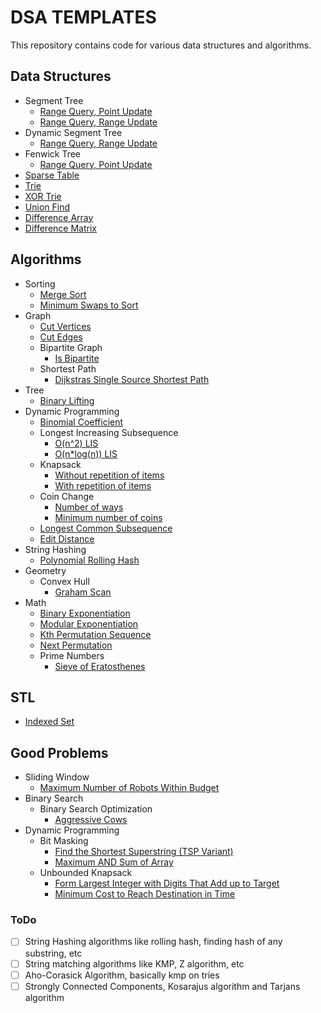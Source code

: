 # DSA TEMPLATES
This repository contains code for various data structures and algorithms.

## Data Structures
* Segment Tree
    * [Range Query, Point Update](https://github.com/Rahul-7323/cpp-dsa-templates/blob/main/data-structures/segment-tree/range_query_point_update.cpp)
    * [Range Query, Range Update](https://github.com/Rahul-7323/cpp-dsa-templates/blob/main/data-structures/segment-tree/range_query_range_update.cpp)
* Dynamic Segment Tree
    * [Range Query, Range Update](https://github.com/Rahul-7323/dsa-templates/blob/main/data-structures/dynamic-segment-tree/range_query_range_update.cpp)
* Fenwick Tree
    * [Range Query, Point Update](https://github.com/Rahul-7323/dsa-templates/blob/main/data-structures/fenwick-tree/range_query_point_update.cpp)
* [Sparse Table](https://github.com/Rahul-7323/dsa-templates/blob/main/data-structures/sparse-table/SparseTable.cpp)
* [Trie](https://github.com/Rahul-7323/cpp-dsa-templates/blob/main/data-structures/trie/Trie.cpp)
* [XOR Trie](https://github.com/Rahul-7323/cpp-dsa-templates/blob/main/data-structures/xor-trie/XorTrie.cpp)
* [Union Find](https://github.com/Rahul-7323/cpp-dsa-templates/blob/main/data-structures/union-find/UnionFind.cpp)
* [Difference Array](https://github.com/Rahul-7323/cpp-dsa-templates/blob/main/data-structures/difference-array/DiffArray.cpp)
* [Difference Matrix](https://github.com/Rahul-7323/cpp-dsa-templates/blob/main/data-structures/difference-matrix/DiffMatrix.cpp)

## Algorithms
* Sorting
	* [Merge Sort](https://github.com/Rahul-7323/cpp-dsa-templates/blob/main/algorithms/sorting/merge-sort/mergeSort.cpp)
	* [Minimum Swaps to Sort](https://github.com/Rahul-7323/cpp-dsa-templates/blob/main/algorithms/sorting/minimum-swaps-to-sort/minSwaps.cpp)
* Graph
    * [Cut Vertices](https://github.com/Rahul-7323/dsa-templates/blob/main/algorithms/graph/cut-vertices/articulationPoints.cpp)
    * [Cut Edges](https://github.com/Rahul-7323/dsa-templates/blob/main/algorithms/graph/cut-edges/bridgeEdges.cpp)
	* Bipartite Graph
		* [Is Bipartite](https://github.com/Rahul-7323/dsa-templates/blob/main/algorithms/graph/bipartite-graph/is-bipartite/isBipartite.cpp)
	* Shortest Path
		* [Dijkstras Single Source Shortest Path](https://github.com/Rahul-7323/dsa-templates/blob/main/algorithms/graph/shortest-path/dijkstras-single-source-shortest-path/dijkstras.cpp)
* Tree
	* [Binary Lifting](https://github.com/Rahul-7323/dsa-templates/blob/main/algorithms/tree/binary-lifting/TreeAncestor.cpp)
* Dynamic Programming
	* [Binomial Coefficient](https://github.com/Rahul-7323/dsa-templates/blob/main/algorithms/dynamic-programming/binomial-coefficient/nCr.cpp)
    * Longest Increasing Subsequence
        * [O(n^2) LIS](https://github.com/Rahul-7323/dsa-templates/blob/main/algorithms/dynamic-programming/longest-increasing-subsequence/lis_n_squared.cpp)
        * [O(n*log(n)) LIS](https://github.com/Rahul-7323/dsa-templates/blob/main/algorithms/dynamic-programming/longest-increasing-subsequence/lis_n_log_n.cpp)
    * Knapsack
        * [Without repetition of items](https://github.com/Rahul-7323/dsa-templates/blob/main/algorithms/dynamic-programming/knapsack/knapsack.cpp)
        * [With repetition of items](https://github.com/Rahul-7323/dsa-templates/blob/main/algorithms/dynamic-programming/knapsack/unbounded_knapsack.cpp)
    * Coin Change
        * [Number of ways](https://github.com/Rahul-7323/dsa-templates/blob/main/algorithms/dynamic-programming/coin-change/numberOfWays.cpp)
        * [Minimum number of coins](https://github.com/Rahul-7323/dsa-templates/blob/main/algorithms/dynamic-programming/coin-change/minCoins.cpp)
    * [Longest Common Subsequence](https://github.com/Rahul-7323/dsa-templates/blob/main/algorithms/dynamic-programming/longest-common-subsequence/lcs.cpp)
    * [Edit Distance](https://github.com/Rahul-7323/dsa-templates/blob/main/algorithms/dynamic-programming/edit-distance/editDistance.cpp)
* String Hashing
	* [Polynomial Rolling Hash](https://github.com/Rahul-7323/dsa-templates/blob/main/algorithms/string-hashing/polynomial-rolling-hash/PolyRollingHash.py)
* Geometry
	* Convex Hull
		* [Graham Scan](https://github.com/Rahul-7323/dsa-templates/blob/main/algorithms/geometry/convex-hull/graham-scan/grahamScan.cpp)
* Math
    * [Binary Exponentiation](https://github.com/Rahul-7323/dsa-templates/blob/main/algorithms/math/binary-exponentiation/binpow.cpp)
    * [Modular Exponentiation](https://github.com/Rahul-7323/dsa-templates/blob/main/algorithms/math/modular-exponentiation/modpow.cpp)
    * [Kth Permutation Sequence](https://github.com/Rahul-7323/dsa-templates/blob/main/algorithms/math/kth-permutation-sequence-of-first-n-natural-numbers/getPermutation.cpp)
    * [Next Permutation](https://github.com/Rahul-7323/dsa-templates/blob/main/algorithms/math/next-permutation/nextPermutation.cpp)
    * Prime Numbers
        * [Sieve of Eratosthenes](https://github.com/Rahul-7323/dsa-templates/blob/main/algorithms/math/prime-numbers/sieve-of-eratosthenes/sieveOfEratosthenes.cpp)

## STL
* [Indexed Set](https://github.com/Rahul-7323/dsa-templates/blob/main/stl/indexed-set/indexed_set.cpp)

## Good Problems
* Sliding Window
    * [Maximum Number of Robots Within Budget](https://github.com/Rahul-7323/dsa-templates/blob/main/good-problems/sliding-window/maximum-number-of-robots-within-budget/maximumRobots.cpp)
* Binary Search
	* Binary Search Optimization
		* [Aggressive Cows](https://github.com/Rahul-7323/dsa-templates/blob/main/good-problems/binary-search/binary-search-optimization/aggressiveCows.cpp)
* Dynamic Programming
	* Bit Masking
		* [Find the Shortest Superstring (TSP Variant)](https://github.com/Rahul-7323/dsa-templates/blob/main/good-problems/dynamic-programming/bit-masking/find-the-shortest-superstring_tsp-variant/shortestSuperstring.cpp)
		* [Maximum AND Sum of Array](https://github.com/Rahul-7323/dsa-templates/blob/main/good-problems/dynamic-programming/bit-masking/maximum-AND-sum-of-array/maximumANDSum.cpp)
	* Unbounded Knapsack
		* [Form Largest Integer with Digits That Add up to Target](https://github.com/Rahul-7323/dsa-templates/blob/main/good-problems/dynamic-programming/unbounded-knapsack/form-largest-integer-with-digits-that-add-up-to-target/largestNumber.cpp)
		* [Minimum Cost to Reach Destination in Time](https://github.com/Rahul-7323/dsa-templates/blob/main/good-problems/dynamic-programming/unbounded-knapsack/minimum-cost-to-reach-destination-in-time/minCost.cpp)

### ToDo

- [ ] String Hashing algorithms like rolling hash, finding hash of any substring, etc
- [ ] String matching algorithms like KMP, Z algorithm, etc
- [ ] Aho-Corasick Algorithm, basically kmp on tries
- [ ] Strongly Connected Components, Kosarajus algorithm and Tarjans algorithm
